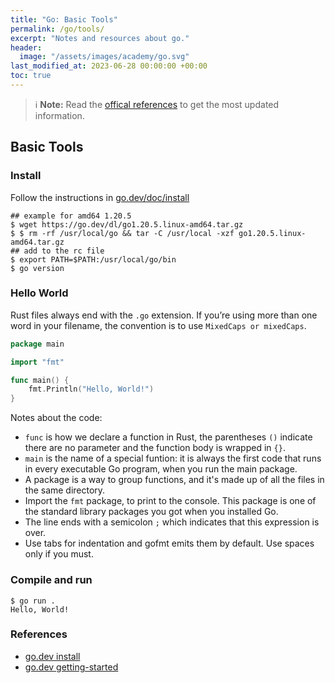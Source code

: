 ```yaml
---
title: "Go: Basic Tools"
permalink: /go/tools/
excerpt: "Notes and resources about go."
header:
  image: "/assets/images/academy/go.svg"
last_modified_at: 2023-06-28 00:00:00 +00:00
toc: true
---
```


> :information_source: **Note:** Read the [offical references](https://go.dev/learn) to get the most updated information.

## Basic Tools

### Install

Follow the instructions in [go.dev/doc/install](https://go.dev/doc/install)

```console
## example for amd64 1.20.5
$ wget https://go.dev/dl/go1.20.5.linux-amd64.tar.gz
$ $ rm -rf /usr/local/go && tar -C /usr/local -xzf go1.20.5.linux-amd64.tar.gz
## add to the rc file
$ export PATH=$PATH:/usr/local/go/bin
$ go version
```

### Hello World

Rust files always end with the `.go` extension.
If you’re using more than one word in your filename, the convention is to use `MixedCaps or mixedCaps`.

```go
package main

import "fmt"

func main() {
    fmt.Println("Hello, World!")
}
```

Notes about the code:

* `func` is how we declare a function in Rust, the parentheses `()` indicate there are no parameter and  the function body is wrapped in `{}`.
* `main` is the name of a special funtion: it is always the first code that runs in every executable Go program, when you run the main package.
* A package is a way to group functions, and it's made up of all the files in the same directory.
* Import the `fmt` package, to print to the console. This package is one of the standard library packages you got when you installed Go.
* The line ends with a semicolon `;` which indicates that this expression is over.
* Use tabs for indentation and gofmt emits them by default. Use spaces only if you must.

### Compile and run

```console
$ go run .
Hello, World!
```

### References
* [go.dev install](https://go.dev/doc/install)
* [go.dev getting-started](https://go.dev/doc/tutorial/getting-started)
